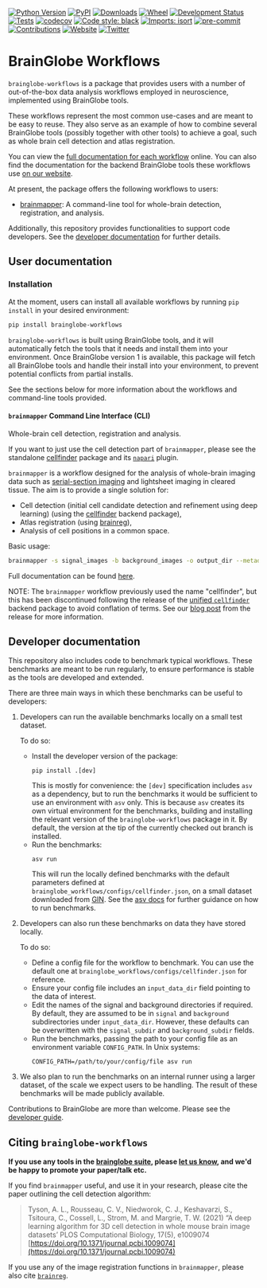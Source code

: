 [![Python Version](https://img.shields.io/pypi/pyversions/brainglobe-workflows.svg)](https://pypi.org/project/brainglobe-workflows)
[![PyPI](https://img.shields.io/pypi/v/brainglobe-workflows.svg)](https://pypi.org/project/brainglobe-workflows)
[![Downloads](https://pepy.tech/badge/brainglobe-workflows)](https://pepy.tech/project/brainglobe-workflows)
[![Wheel](https://img.shields.io/pypi/wheel/brainglobe-workflows.svg)](https://pypi.org/project/brainglobe-workflows)
[![Development Status](https://img.shields.io/pypi/status/brainglobe-workflows.svg)](https://github.com/brainglobe/brainglobe-workflows)
[![Tests](https://img.shields.io/github/actions/workflow/status/brainglobe/brainglobe-workflows/test_and_deploy.yml?branch=main)](https://github.com/brainglobe/brainglobe-workflows/actions)
[![codecov](https://codecov.io/gh/brainglobe/brainglobe-workflows/branch/master/graph/badge.svg?token=s3MweEFPhl)](https://codecov.io/gh/brainglobe/brainglobe-workflows)
[![Code style: black](https://img.shields.io/badge/code%20style-black-000000.svg)](https://github.com/python/black)
[![Imports: isort](https://img.shields.io/badge/%20imports-isort-%231674b1?style=flat&labelColor=ef8336)](https://pycqa.github.io/isort/)
[![pre-commit](https://img.shields.io/badge/pre--commit-enabled-brightgreen?logo=pre-commit&logoColor=white)](https://github.com/pre-commit/pre-commit)
[![Contributions](https://img.shields.io/badge/Contributions-Welcome-brightgreen.svg)](https://brainglobe.info/developers/index.html)
[![Website](https://img.shields.io/website?up_message=online&url=https%3A%2F%2Fbrainglobe.info)](https://brainglobe.info/documentation/brainglobe-workflows/index.html)
[![Twitter](https://img.shields.io/twitter/follow/brain_globe?style=social)](https://twitter.com/brain_globe)

# BrainGlobe Workflows

`brainglobe-workflows` is a package that provides users with a number of out-of-the-box data analysis workflows employed in neuroscience, implemented using BrainGlobe tools.

These workflows represent the most common use-cases and are meant to be easy to reuse. They also serve as an example of how to combine several BrainGlobe tools  (possibly together with other tools) to achieve a goal, such as whole brain cell detection and atlas registration.

You can view the [full documentation for each workflow](https://brainglobe.info/documentation/brainglobe-workflows/index.html) online.
You can also find the documentation for the backend BrainGlobe tools these workflows use [on our website](https://brainglobe.info/).

At present, the package offers the following workflows to users:

- [brainmapper](#brainmapper-command-line-interface-cli): A command-line tool for whole-brain detection, registration, and analysis.

Additionally, this repository provides functionalities to support code developers. See the [developer documentation](#developer-documentation) for further details.

## User documentation

### Installation

At the moment, users can install all available workflows by running `pip install` in your desired environment:

```bash
pip install brainglobe-workflows
```

`brainglobe-workflows` is built using BrainGlobe tools, and it will automatically fetch the tools that it needs and install them into your environment.
Once BrainGlobe version 1 is available, this package will fetch all BrainGlobe tools and handle their install into your environment, to prevent potential conflicts from partial installs.

See the sections below for more information about the workflows and command-line tools provided.

#### `brainmapper` Command Line Interface (CLI)

Whole-brain cell detection, registration and analysis.

If you want to just use the cell detection part of `brainmapper`, please see the standalone [cellfinder](https://github.com/brainglobe/cellfinder) package and its [`napari`](https://napari.org/) plugin.

`brainmapper` is a workflow designed for the analysis of whole-brain imaging data such as [serial-section imaging](https://sainsburywellcomecentre.github.io/OpenSerialSection/) and lightsheet imaging in cleared tissue.
The aim is to provide a single solution for:

- Cell detection (initial cell candidate detection and refinement using  deep learning) (using the [cellfinder](https://github.com/brainglobe/cellfinder) backend package),
- Atlas registration (using [brainreg](https://github.com/brainglobe/brainreg)),
- Analysis of cell positions in a common space.

Basic usage:

```bash
brainmapper -s signal_images -b background_images -o output_dir --metadata metadata
```

Full documentation can be found [here](https://brainglobe.info/documentation/brainglobe-workflows/brainmapper/index.html).

NOTE: The `brainmapper` workflow previously used the name "cellfinder", but this has been discontinued following the release of the [unified `cellfinder`](https://github.com/brainglobe/cellfinder) backend package to avoid conflation of terms.
See our [blog post](https://brainglobe.info/blog/version1/cellfinder-core-and-plugin-merge.html) from the release for more information.

## Developer documentation

This repository also includes code to benchmark typical workflows.
These benchmarks are meant to be run regularly, to ensure performance is stable as the tools are developed and extended.

There are three main ways in which these benchmarks can be useful to developers:
1. Developers can run the available benchmarks locally on a small test dataset.

    To do so:
    - Install the developer version of the package:
        ```
        pip install .[dev]
        ```
        This is mostly for convenience: the `[dev]` specification includes `asv` as a dependency, but to run the benchmarks it would be sufficient to use an environment with `asv` only. This is because `asv` creates its own virtual environment for the benchmarks, building and installing the relevant version of the `brainglobe-workflows` package in it. By default, the version at the tip of the currently checked out branch is installed.
    - Run the benchmarks:
        ```
        asv run
        ```
       This will run the locally defined benchmarks with the default parameters defined at `brainglobe_workflows/configs/cellfinder.json`, on a small dataset downloaded from [GIN](https://gin.g-node.org/G-Node/info/wiki). See the [asv docs](https://asv.readthedocs.io/en/v0.6.1/using.html#running-benchmarks) for further guidance on how to run benchmarks.
1. Developers can also run these benchmarks on data they have stored locally.

    To do so:
    - Define a config file for the workflow to benchmark. You can use the default one at `brainglobe_workflows/configs/cellfinder.json` for reference.
    - Ensure your config file includes an `input_data_dir` field pointing to the data of interest.
    - Edit the names of the signal and background directories if required. By default, they are assumed to be in `signal` and `background` subdirectories under `input_data_dir`. However, these defaults can be overwritten with the `signal_subdir` and `background_subdir` fields.
    - Run the benchmarks, passing the path to your config file as an environment variable `CONFIG_PATH`. In Unix systems:
        ```
        CONFIG_PATH=/path/to/your/config/file asv run
        ```

1. We also plan to run the benchmarks on an internal runner using a larger dataset, of the scale we expect users to be handling. The result of these benchmarks will be made publicly available.

Contributions to BrainGlobe are more than welcome.
Please see the [developer guide](https://brainglobe.info/developers/index.html).

## Citing `brainglobe-workflows`

**If you use any tools in the [brainglobe suite](https://brainglobe.info/documentation/index.html), please [let us know](mailto:code@adamltyson.com?subject=BrainGlobe), and we'd be happy to promote your paper/talk etc.**

If you find `brainmapper` useful, and use it in your research, please cite the paper outlining the cell detection algorithm:
> Tyson, A. L., Rousseau, C. V., Niedworok, C. J., Keshavarzi, S., Tsitoura, C., Cossell, L., Strom, M. and Margrie, T. W. (2021) “A deep learning algorithm for 3D cell detection in whole mouse brain image datasets’ PLOS Computational Biology, 17(5), e1009074
[https://doi.org/10.1371/journal.pcbi.1009074](https://doi.org/10.1371/journal.pcbi.1009074)
>
If you use any of the image registration functions in `brainmapper`, please also cite [`brainreg`](https://github.com/brainglobe/brainreg#citing-brainreg).
